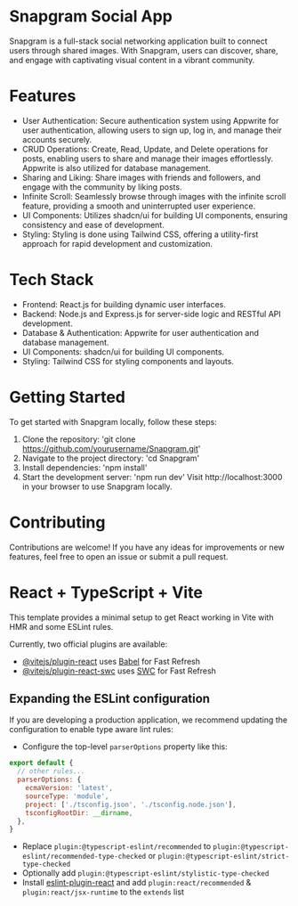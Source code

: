 # Snapgram Social App
Snapgram is a full-stack social networking application built to connect users through shared images. With Snapgram, users can discover, share, and engage with captivating visual content in a vibrant community.

# Features
- User Authentication: Secure authentication system using Appwrite for user authentication, allowing users to sign up, log in, and manage their accounts securely.
- CRUD Operations: Create, Read, Update, and Delete operations for posts, enabling users to share and manage their images effortlessly. Appwrite is also utilized for database management.
- Sharing and Liking: Share images with friends and followers, and engage with the community by liking posts.
- Infinite Scroll: Seamlessly browse through images with the infinite scroll feature, providing a smooth and uninterrupted user experience.
- UI Components: Utilizes shadcn/ui for building UI components, ensuring consistency and ease of development.
- Styling: Styling is done using Tailwind CSS, offering a utility-first approach for rapid development and customization.

# Tech Stack
- Frontend: React.js for building dynamic user interfaces.
- Backend: Node.js and Express.js for server-side logic and RESTful API development.
- Database & Authentication: Appwrite for user authentication and database management.
- UI Components: shadcn/ui for building UI components.
- Styling: Tailwind CSS for styling components and layouts.
  
# Getting Started
To get started with Snapgram locally, follow these steps:

1. Clone the repository:
'git clone https://github.com/yourusername/Snapgram.git'
2. Navigate to the project directory:
'cd Snapgram'
3. Install dependencies:
'npm install'
4. Start the development server:
'npm run dev'
Visit http://localhost:3000 in your browser to use Snapgram locally.

# Contributing
Contributions are welcome! If you have any ideas for improvements or new features, feel free to open an issue or submit a pull request.

# React + TypeScript + Vite

This template provides a minimal setup to get React working in Vite with HMR and some ESLint rules.

Currently, two official plugins are available:

- [@vitejs/plugin-react](https://github.com/vitejs/vite-plugin-react/blob/main/packages/plugin-react/README.md) uses [Babel](https://babeljs.io/) for Fast Refresh
- [@vitejs/plugin-react-swc](https://github.com/vitejs/vite-plugin-react-swc) uses [SWC](https://swc.rs/) for Fast Refresh

## Expanding the ESLint configuration

If you are developing a production application, we recommend updating the configuration to enable type aware lint rules:

- Configure the top-level `parserOptions` property like this:

```js
export default {
  // other rules...
  parserOptions: {
    ecmaVersion: 'latest',
    sourceType: 'module',
    project: ['./tsconfig.json', './tsconfig.node.json'],
    tsconfigRootDir: __dirname,
  },
}
```

- Replace `plugin:@typescript-eslint/recommended` to `plugin:@typescript-eslint/recommended-type-checked` or `plugin:@typescript-eslint/strict-type-checked`
- Optionally add `plugin:@typescript-eslint/stylistic-type-checked`
- Install [eslint-plugin-react](https://github.com/jsx-eslint/eslint-plugin-react) and add `plugin:react/recommended` & `plugin:react/jsx-runtime` to the `extends` list
